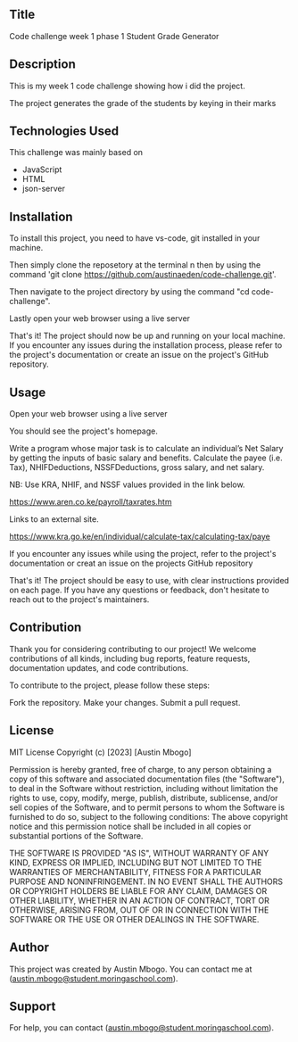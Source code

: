 ## Title
Code challenge week 1 phase 1 
Student Grade Generator

## Description
This is my week 1 code challenge showing how i did the project.

The project generates the grade of the students by keying in their marks

## Technologies Used
This challenge was mainly based on
- JavaScript
- HTML
- json-server

## Installation
To install this project, you need to have vs-code, git installed in your machine.

Then simply clone the reposetory at the terminal n then by using the command 'git clone https://github.com/austinaeden/code-challenge.git'. 

Then navigate to the project directory by using the command "cd code-challenge".

Lastly open your web browser using a live server

That's it! The project should now be up and running on your local machine. If you encounter any issues during the installation process, please refer to the project's documentation or create an issue on the project's GitHub repository.

## Usage 
Open your web browser using a live server


You should see the project's homepage.

Write a program whose major task is to calculate an individual’s Net Salary by getting the inputs of basic salary and benefits. Calculate the payee (i.e. Tax), NHIFDeductions, NSSFDeductions, gross salary, and net salary. 

NB: Use KRA, NHIF, and NSSF values provided in the link below.

https://www.aren.co.ke/payroll/taxrates.htm

Links to an external site.  

https://www.kra.go.ke/en/individual/calculate-tax/calculating-tax/paye


If you encounter any issues while using the project, refer to the project's documentation or creat an issue on the projects GitHub repository

That's it! The project should be easy to use, with clear instructions provided on each page. If you have any questions or feedback, don't hesitate to reach out to the project's maintainers.

## Contribution 
Thank you for considering contributing to our project! We welcome contributions of all kinds, including bug reports, feature requests, documentation updates, and code contributions.

To contribute to the project, please follow these steps:

Fork the repository.
Make your changes.
Submit a pull request.

## License
MIT License 
Copyright (c) [2023] [Austin Mbogo]

Permission is hereby granted, free of charge, to any person obtaining a copy
of this software and associated documentation files (the "Software"), to deal
in the Software without restriction, including without limitation the rights
to use, copy, modify, merge, publish, distribute, sublicense, and/or sell
copies of the Software, and to permit persons to whom the Software is
furnished to do so, subject to the following conditions:
The above copyright notice and this permission notice shall be included in all
copies or substantial portions of the Software.

THE SOFTWARE IS PROVIDED "AS IS", WITHOUT WARRANTY OF ANY KIND, EXPRESS OR
IMPLIED, INCLUDING BUT NOT LIMITED TO THE WARRANTIES OF MERCHANTABILITY,
FITNESS FOR A PARTICULAR PURPOSE AND NONINFRINGEMENT. IN NO EVENT SHALL THE
AUTHORS OR COPYRIGHT HOLDERS BE LIABLE FOR ANY CLAIM, DAMAGES OR OTHER
LIABILITY, WHETHER IN AN ACTION OF CONTRACT, TORT OR OTHERWISE, ARISING FROM,
OUT OF OR IN CONNECTION WITH THE SOFTWARE OR THE USE OR OTHER DEALINGS IN THE
SOFTWARE.

## Author
This project was created by Austin Mbogo. You can contact me at (austin.mbogo@student.moringaschool.com).

## Support
For help, you can contact (austin.mbogo@student.moringaschool.com).